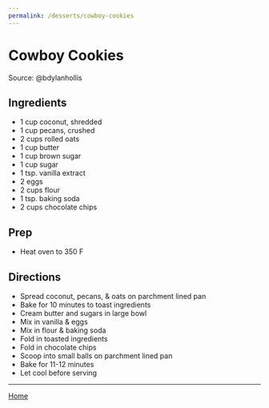 ```yaml
---
permalink: /desserts/cowboy-cookies
---
```

# Cowboy Cookies

Source: @bdylanhollis

## Ingredients

- 1 cup coconut, shredded
- 1 cup pecans, crushed
- 2 cups rolled oats
- 1 cup butter
- 1 cup brown sugar
- 1 cup sugar
- 1 tsp. vanilla extract
- 2 eggs
- 2 cups flour
- 1 tsp. baking soda
- 2 cups chocolate chips

## Prep

- Heat oven to 350 F

## Directions

- Spread coconut, pecans, & oats on parchment lined pan
- Bake for 10 minutes to toast ingredients
- Cream butter and sugars in large bowl
- Mix in vanilla & eggs
- Mix in flour & baking soda
- Fold in toasted ingredients
- Fold in chocolate chips
- Scoop into small balls on parchment lined pan
- Bake for 11-12 minutes
- Let cool before serving

---

[Home](https://thomasjbarrett82.github.io)
